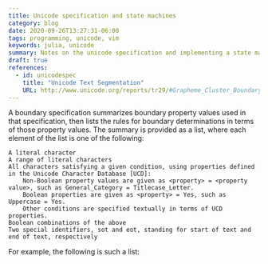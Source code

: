 ```yaml
---
title: Unicode specification and state machines
category: blog
date: 2020-09-26T13:27:31-06:00
tags: programming, unicode, vim
keywords: julia, unicode
summary: Notes on the unicode specification and implementing a state machine
draft: true
references:
  - id: unicodespec
    title: "Unicode Text Segmentation"
    URL: http://www.unicode.org/reports/tr29/#Grapheme_Cluster_Boundary_Rules
---
```


A boundary specification summarizes boundary property values used in that specification, then lists the rules for boundary determinations in terms of those property values.
The summary is provided as a list, where each element of the list is one of the following:

    A literal character
    A range of literal characters
    All characters satisfying a given condition, using properties defined in the Unicode Character Database [UCD]:
        Non-Boolean property values are given as <property> = <property value>, such as General_Category = Titlecase_Letter.
        Boolean properties are given as <property> = Yes, such as Uppercase = Yes.
        Other conditions are specified textually in terms of UCD properties.
    Boolean combinations of the above
    Two special identifiers, sot and eot, standing for start of text and end of text, respectively

For example, the following is such a list:
